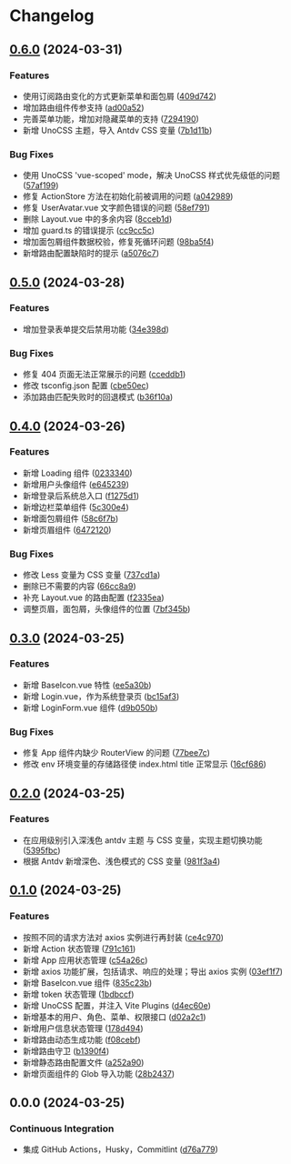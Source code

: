 # Changelog

## [0.6.0](https://github.com/thelastcookies/WEB-BASE/compare/v0.5.0...v0.6.0) (2024-03-31)


### Features

* 使用订阅路由变化的方式更新菜单和面包屑 ([409d742](https://github.com/thelastcookies/WEB-BASE/commit/409d74277fcc6df9a6b0c626c411e04ea78ffe7c))
* 增加路由组件传参支持 ([ad00a52](https://github.com/thelastcookies/WEB-BASE/commit/ad00a52308c0d1d40c5484fb8b6d427ce8e2b45c))
* 完善菜单功能，增加对隐藏菜单的支持 ([7294190](https://github.com/thelastcookies/WEB-BASE/commit/729419049343aff7f4c2f0486e6f0b94d5188182))
* 新增 UnoCSS 主题，导入 Antdv CSS 变量 ([7b1d11b](https://github.com/thelastcookies/WEB-BASE/commit/7b1d11bc4e839bfd33d7596c098bb35bccd42517))


### Bug Fixes

* 使用 UnoCSS 'vue-scoped' mode，解决 UnoCSS 样式优先级低的问题 ([57af199](https://github.com/thelastcookies/WEB-BASE/commit/57af19907016bbb0e8334ee8b8fde972cfd5cde5))
* 修复 ActionStore 方法在初始化前被调用的问题 ([a042989](https://github.com/thelastcookies/WEB-BASE/commit/a042989d3fef64e062c37060da5e79bd2625e504))
* 修复 UserAvatar.vue 文字颜色错误的问题 ([58ef791](https://github.com/thelastcookies/WEB-BASE/commit/58ef791211e2212f87475c8c8cb50da1124979d9))
* 删除 Layout.vue 中的多余内容 ([8cceb1d](https://github.com/thelastcookies/WEB-BASE/commit/8cceb1d2273549ca60fdbf896db3fbabd8a8def5))
* 增加 guard.ts 的错误提示 ([cc9cc5c](https://github.com/thelastcookies/WEB-BASE/commit/cc9cc5c362ee456fdbc0c8e227791f42d1945d93))
* 增加面包屑组件数据校验，修复死循环问题 ([98ba5f4](https://github.com/thelastcookies/WEB-BASE/commit/98ba5f46213718f8c51ac3d44a82b29e8a527d61))
* 新增路由配置缺陷时的提示 ([a5076c7](https://github.com/thelastcookies/WEB-BASE/commit/a5076c73839b25c9d9fb3216f71a627658cc8a31))

## [0.5.0](https://github.com/thelastcookies/WEB-BASE/compare/v0.4.0...v0.5.0) (2024-03-28)


### Features

* 增加登录表单提交后禁用功能 ([34e398d](https://github.com/thelastcookies/WEB-BASE/commit/34e398d4f9384a70fb3c15080d77f2160d07a200))


### Bug Fixes

* 修复 404 页面无法正常展示的问题 ([cceddb1](https://github.com/thelastcookies/WEB-BASE/commit/cceddb10c791e6ac07d3cf629d42cb2ea825db5b))
* 修改 tsconfig.json 配置 ([cbe50ec](https://github.com/thelastcookies/WEB-BASE/commit/cbe50ecea0a3ee6755cb55629ed6b66f08d9839f))
* 添加路由匹配失败时的回退模式 ([b36f10a](https://github.com/thelastcookies/WEB-BASE/commit/b36f10a2e9b10385e12a886d49d076a2d5a72e82))

## [0.4.0](https://github.com/thelastcookies/WEB-BASE/compare/v0.3.0...v0.4.0) (2024-03-26)


### Features

* 新增 Loading 组件 ([0233340](https://github.com/thelastcookies/WEB-BASE/commit/023334042fe7d99b8aa4b8b7d44bba95ffddc27e))
* 新增用户头像组件 ([e645239](https://github.com/thelastcookies/WEB-BASE/commit/e645239142572bf9220fea5c4bceda7b720253a8))
* 新增登录后系统总入口 ([f1275d1](https://github.com/thelastcookies/WEB-BASE/commit/f1275d1c3b4e071327307232b00fb11873de775a))
* 新增边栏菜单组件 ([5c300e4](https://github.com/thelastcookies/WEB-BASE/commit/5c300e4eb925414670b187cabe1481035ad09b13))
* 新增面包屑组件 ([58c6f7b](https://github.com/thelastcookies/WEB-BASE/commit/58c6f7bdc8f42a11ff144e911effffbf8e15c8bf))
* 新增页眉组件 ([6472120](https://github.com/thelastcookies/WEB-BASE/commit/647212016a8c175c9ec1c94622a05e412abb235a))


### Bug Fixes

* 修改 Less 变量为 CSS 变量 ([737cd1a](https://github.com/thelastcookies/WEB-BASE/commit/737cd1abf97634fdbf1db40dbe2853897821a034))
* 删除已不需要的内容 ([66cc8a9](https://github.com/thelastcookies/WEB-BASE/commit/66cc8a973a0a6071b1025dce50b127a288cbfaf3))
* 补充 Layout.vue 的路由配置 ([f2335ea](https://github.com/thelastcookies/WEB-BASE/commit/f2335ea787e710173ee0ca582283f3435ef4b03f))
* 调整页眉，面包屑，头像组件的位置 ([7bf345b](https://github.com/thelastcookies/WEB-BASE/commit/7bf345beb9bbc99a8031ecf52bfc2db589a7651f))

## [0.3.0](https://github.com/thelastcookies/WEB-BASE/compare/v0.2.0...v0.3.0) (2024-03-25)


### Features

* 新增 BaseIcon.vue 特性 ([ee5a30b](https://github.com/thelastcookies/WEB-BASE/commit/ee5a30bfe5259e59d77f77de006b08226a1cc311))
* 新增 Login.vue，作为系统登录页 ([bc15af3](https://github.com/thelastcookies/WEB-BASE/commit/bc15af333a6e90042ed93676c25805128094edec))
* 新增 LoginForm.vue 组件 ([d9b050b](https://github.com/thelastcookies/WEB-BASE/commit/d9b050b74092d8b72f64513f2f009408f27020b8))


### Bug Fixes

* 修复 App 组件内缺少 RouterView 的问题 ([77bee7c](https://github.com/thelastcookies/WEB-BASE/commit/77bee7c0636a3c7875ea1870845ecd68c22a4eb5))
* 修改 env 环境变量的存储路径使 index.html title 正常显示 ([16cf686](https://github.com/thelastcookies/WEB-BASE/commit/16cf686843f06cd697de2ae6325a8398ed688ccb))

## [0.2.0](https://github.com/thelastcookies/WEB-BASE/compare/v0.1.0...v0.2.0) (2024-03-25)


### Features

* 在应用级别引入深浅色 antdv 主题 与 CSS 变量，实现主题切换功能 ([5395fbc](https://github.com/thelastcookies/WEB-BASE/commit/5395fbcc2107327aa820eedd47f1f0549dde0b85))
* 根据 Antdv 新增深色、浅色模式的 CSS 变量 ([981f3a4](https://github.com/thelastcookies/WEB-BASE/commit/981f3a45b571f8532f2d43c126001a779e4a6535))

## [0.1.0](https://github.com/thelastcookies/WEB-BASE/compare/v0.0.0...v0.1.0) (2024-03-25)


### Features

* 按照不同的请求方法对 axios 实例进行再封装 ([ce4c970](https://github.com/thelastcookies/WEB-BASE/commit/ce4c97023241a5b3185bf63bb496ddb9057624ad))
* 新增 Action 状态管理 ([791c161](https://github.com/thelastcookies/WEB-BASE/commit/791c161561d2385403e3e5ca1063949218895b94))
* 新增 App 应用状态管理 ([c54a26c](https://github.com/thelastcookies/WEB-BASE/commit/c54a26cdfc7a51a6a99540d801881882eb2c5456))
* 新增 axios 功能扩展，包括请求、响应的处理；导出 axios 实例 ([03ef1f7](https://github.com/thelastcookies/WEB-BASE/commit/03ef1f7aa578d8d0a2923ba35f822999c5333e6e))
* 新增 BaseIcon.vue 组件 ([835c23b](https://github.com/thelastcookies/WEB-BASE/commit/835c23b3599f0fad48cc7e25154ecc3dc8450616))
* 新增 token 状态管理 ([1bdbccf](https://github.com/thelastcookies/WEB-BASE/commit/1bdbccf5982088c451045bbbbfbc1e22711da10c))
* 新增 UnoCSS 配置，并注入 Vite Plugins ([d4ec60e](https://github.com/thelastcookies/WEB-BASE/commit/d4ec60e6726eacc8776d43024a5eab90d0b13f20))
* 新增基本的用户、角色、菜单、权限接口 ([d02a2c1](https://github.com/thelastcookies/WEB-BASE/commit/d02a2c148c40ce5245b9901c5346b2f8943a2182))
* 新增用户信息状态管理 ([178d494](https://github.com/thelastcookies/WEB-BASE/commit/178d4941351fb593030c710b3a15d3f5e4184303))
* 新增路由动态生成功能 ([f08cebf](https://github.com/thelastcookies/WEB-BASE/commit/f08cebf9abb4e1c9a62d3de76545b106fb0e9044))
* 新增路由守卫 ([b1390f4](https://github.com/thelastcookies/WEB-BASE/commit/b1390f4b665ec4b6edb1d4e9db8427cd6365c277))
* 新增静态路由配置文件 ([a252a90](https://github.com/thelastcookies/WEB-BASE/commit/a252a90e54f2ada72f8811688a149d5c1947c3bf))
* 新增页面组件的 Glob 导入功能 ([28b2437](https://github.com/thelastcookies/WEB-BASE/commit/28b2437bf482e26236e45f3dbae15c85ee6b770f))

## 0.0.0 (2024-03-25)


### Continuous Integration

* 集成 GitHub Actions，Husky，Commitlint ([d76a779](https://github.com/thelastcookies/WEB-BASE/commit/d76a779e4c8cddb4d5ea84cc142599f249bf0e12))
